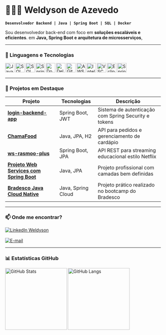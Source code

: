 # 👨🏻‍💻 Weldyson de Azevedo

**`Desenvolvedor Backend | Java | Spring Boot | SQL | Docker`**

Sou desenvolvedor back-end com foco em **soluções escaláveis e eficientes**. em **Java, Spring Boot e arquitetura de microsserviços**, 

---




### 🧰 Linguagens e Tecnologias


<img align="left" alt="Java" width="30px" src="https://cdn.jsdelivr.net/gh/devicons/devicon@latest/icons/java/java-plain-wordmark.svg" />
<img align="left" alt="SQL" width="30px" src="https://cdn.jsdelivr.net/gh/devicons/devicon/icons/mysql/mysql-original.svg" />
<img  align="left" alt="SQLServer" width="30px" src="https://cdn.jsdelivr.net/gh/devicons/devicon@latest/icons/microsoftsqlserver/microsoftsqlserver-original-wordmark.svg" />          
<img align="left" alt="Spring Boot" width="30px" src="https://cdn.jsdelivr.net/gh/devicons/devicon/icons/spring/spring-original.svg" />
<img align="left" alt="Docker" width="30px" src="https://cdn.jsdelivr.net/gh/devicons/devicon/icons/docker/docker-original.svg" />
<img align="left" alt="Delphi" width="30px" src="https://cdn.jsdelivr.net/gh/devicons/devicon@latest/icons/delphi/delphi-original.svg" />          
<img align="left" alt="Git" width="30px" src="https://cdn.jsdelivr.net/gh/devicons/devicon/icons/git/git-original.svg" />
<img align="left" alt="AWS" width="30px" src="https://cdn.jsdelivr.net/gh/devicons/devicon@latest/icons/amazonwebservices/amazonwebservices-original-wordmark.svg" />
<img align="left" alt="IntelliJ" width="30px" src="https://cdn.jsdelivr.net/gh/devicons/devicon/icons/intellij/intellij-original.svg" />
<img align="left" alt="VSCode" width="30px" src="https://cdn.jsdelivr.net/gh/devicons/devicon/icons/vscode/vscode-original.svg" />
<img align="left" alt="Eclipse" width="30px" src="https://cdn.jsdelivr.net/gh/devicons/devicon/icons/eclipse/eclipse-original.svg" />
<img align="left" alt="Spring Tools" width="30px" src="https://cdn.jsdelivr.net/gh/devicons/devicon/icons/spring/spring-original-wordmark.svg" />
<br/>
<br/>


            
          


---

### 🚀 Projetos em Destaque

| Projeto | Tecnologias | Descrição |
|--------|-------------|-----------|
| [**login-backend-app**](https://github.com/weldyson/login-backend-app) | Spring Boot, JWT | Sistema de autenticação com Spring Security e tokens |
| [**ChamaFood**](https://github.com/weldyson/ChamaFood) | Java, JPA, H2 | API para pedidos e gerenciamento de cardápio |
| [**ws-rasmoo-plus**](https://github.com/weldyson/ws-rasmoo-plus) | Spring Boot, JPA | API REST para streaming educacional estilo Netflix |
| [**Projeto Web Services com Spring Boot**](https://github.com/weldyson/workshop-springboot3-jpa) | Java, JPA | Projeto profissional com camadas bem definidas |
| [**Bradesco Java Cloud Native**](https://github.com/weldyson/Bradesco-Java-Cloud-Native) | Java, Spring Cloud | Projeto prático realizado no bootcamp do Bradesco |

---

### 📫 Onde me encontrar?

<p align="left"> <a href="https://www.linkedin.com/in/weldyson-de-azevedo/" target="_blank"> <img src="https://img.shields.io/badge/LinkedIn-Weldyson%20de%20Azevedo-0077B5?style=for-the-badge&logo=linkedin&logoColor=white" alt="LinkedIn Weldyson" /> 
</a> <br/>
<br/> <a href="mailto:weldysona@gmail.com" target="_blank"> <img src="https://img.shields.io/badge/E--mail-weldysona@gmail.com-D14836?style=for-the-badge&logo=gmail&logoColor=white" alt="E-mail" /> </a> </p>

---

### 📊 Estatísticas GitHub

<p>
  <img align="left" alt="GitHub Stats" height="200" src="https://github-readme-stats.vercel.app/api?username=weldyson&show_icons=true&theme=tokyonight&include_all_commits=true&locale=pt-br" />
  <img align="left" alt="GitHub Langs" height="200" src="https://github-readme-stats.vercel.app/api/top-langs/?username=weldyson&theme=tokyonight&layout=compact&custom_title=Linguagens&langs_count=10" />
</p>
